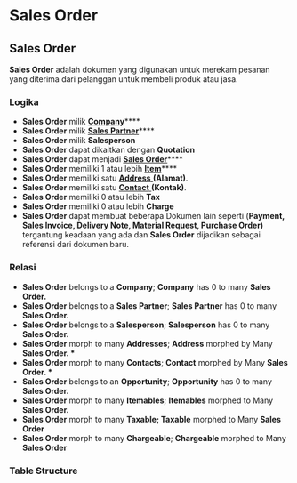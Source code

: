 # Sales Order

## Sales Order

**Sales Order** adalah dokumen yang digunakan untuk merekam pesanan yang diterima dari pelanggan untuk membeli produk atau jasa.

### Logika&#x20;

* **Sales Order** milik [**Company**](../core-concept/#company-perusahaan)****
* **Sales Order** milik [**Sales Partner**](sales-partner.md)****
* **Sales Order** milik **Salesperson**
* **Sales Order** dapat dikaitkan dengan **Quotation**
* **Sales Order** dapat menjadi [**Sales Order**](sales-order.md)****
* **Sales Order** memiliki 1 atau lebih [**Item**](../stock-concept/basic/item.md)****
* **Sales Order** memiliki satu [**Address** ](../crm-concept/address.md)**(Alamat)**.
* **Sales Order** memiliki satu [**Contact** ](../crm-concept/contact.md)**(Kontak)**.
* **Sales Order** memiliki 0 atau lebih **Tax**
* **Sales Order** memiliki 0 atau lebih **Charge**
* **Sales Order** dapat membuat beberapa Dokumen lain seperti (**Payment, Sales Invoice, Delivery Note, Material Request, Purchase Order)** tergantung keadaan yang ada dan **Sales Order** dijadikan sebagai referensi dari dokumen baru.

### Relasi &#x20;

* **Sales Order** belongs to a **Company**; **Company** has 0 to many **Sales Order.**
* **Sales Order** belongs to a **Sales Partner**; **Sales Partner** has 0 to many **Sales Order.**&#x20;
* **Sales Order** belongs to a **Salesperson**; **Salesperson** has 0 to many **Sales Order.**
* **Sales Order** morph to many **Addresses**; **Address** morphed by Many **Sales Order. \***&#x20;
* **Sales Order** morph to many **Contacts**; **Contact** morphed by Many **Sales Order. \***
* **Sales Order** belongs to an **Opportunity**; **Opportunity** has 0 to many **Sales Order.**
* **Sales Order** morph to many **Itemables**; **Itemables** morphed to Many **Sales Order.**
* **Sales Order** morph to many **Taxable; Taxable** morphed to Many **Sales Order**&#x20;
* **Sales Order** morph to many **Chargeable**; **Chargeable** morphed to Many **Sales Order**&#x20;

### Table Structure

